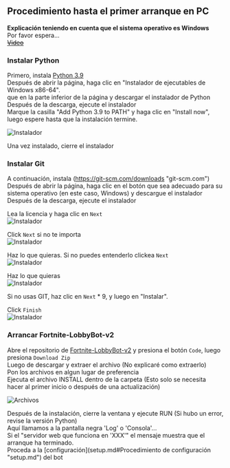 ## Procedimiento hasta el primer arranque en PC
**Explicación teniendo en cuenta que el sistema operativo es Windows**  
Por favor espera...  
~~[Video]()~~  

### Instalar Python
Primero, instala [Python 3.9](https://www.python.org/downloads/release/python-3913 "python.org")  
Después de abrir la página, haga clic en "Instalador de ejecutables de Windows x86-64".  
que en la parte inferior de la página y descargar el instalador de Python  
Después de la descarga, ejecute el instalador  
Marque la casilla "Add Python 3.9 to PATH" y haga clic en "Install now", luego espere hasta que la instalación termine.  

![Instalador](https://user-images.githubusercontent.com/53356872/103261052-5527af00-49e3-11eb-8657-73d7dfd064d5.png)  

Una vez instalado, cierre el instalador 

### Instalar Git
A continuación, instala (https://git-scm.com/downloads "git-scm.com")  
Después de abrir la página, haga clic en el botón que sea adecuado para su sistema operativo (en este caso, Windows) y descargue el instalador  
Después de la descarga, ejecute el instalador  

Lea la licencia y haga clic en `Next`  
![Instalador](https://user-images.githubusercontent.com/53356872/104095053-185b9200-52d8-11eb-8f8b-3ca7b1c6e39e.png)  

Click `Next` si no te importa  
![Instalador](https://user-images.githubusercontent.com/53356872/104095103-5d7fc400-52d8-11eb-90e1-f00b5c378b7b.png)  

Haz lo que quieras. Si no puedes entenderlo clickea `Next`  
![Instalador](https://user-images.githubusercontent.com/53356872/104095141-94ee7080-52d8-11eb-89a8-1514b0c9b48f.png)  

Haz lo que quieras  
![Instalador](https://user-images.githubusercontent.com/53356872/104095174-b51e2f80-52d8-11eb-98d0-8fc062e133b2.png)  

Si no usas GIT, haz clic en `Next` * 9, y luego en "Instalar".  

Click `Finish`  
![Instalador](https://user-images.githubusercontent.com/53356872/104095506-86a15400-52da-11eb-8545-8a089c29a714.png)  

### Arrancar Fortnite-LobbyBot-v2
Abre el repositorio de [Fortnite-LobbyBot-v2](https://github.com/gomashio1596/Fortnite-LobbyBot-v2 "github.com") y presiona el botón `Code`, luego presiona `Download Zip`  
Luego de descargar y extraer el archivo (No explicaré como extraerlo)  
Pon los archivos en algun lugar de preferencia  
Ejecuta el archivo INSTALL dentro de la carpeta (Esto solo se necesita hacer al primer inicio o después de una actualización)  

![Archivos](https://user-images.githubusercontent.com/53356872/104012669-91cd8480-51f3-11eb-9ae6-8dba0e75b927.png)  

Después de la instalación, cierre la ventana y ejecute RUN (Si hubo un error, revise la versión Python)  
Aquí llamamos a la pantalla negra 'Log' o 'Consola'...  
Si el "servidor web que funciona en 'XXX'" el mensaje muestra que el arranque ha terminado.  
Proceda a la [configuración](setup.md#Procedimiento de configuración "setup.md") del bot
